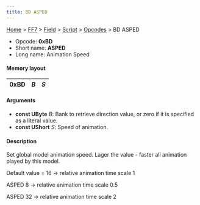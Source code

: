 ```yaml
---
title: BD ASPED
---
```


[Home](../../../../Main%20Page.md.md) > [FF7](../../../../FF7.md) > [Field](../../../Field.md) > [Script](../../Script.md) > [Opcodes](../Opcodes.md) > BD ASPED

-   Opcode: **0xBD**
-   Short name: **ASPED**
-   Long name: Animation Speed

#### Memory layout

| 0xBD | *B* | *S* |
|------|-----|-----|

#### Arguments

-   **const UByte** *B*: Bank to retrieve direction value, or zero if it
    is specified as a literal value.
-   **const UShort** *S*: Speed of animation.

#### Description

Set global model animation speed. Lager the value - faster all animation
played by this model.

Default value = 16 -&gt; relative animation time scale 1

ASPED 8 -&gt; relative animation time scale 0.5

ASPED 32 -&gt; relative animation time scale 2
